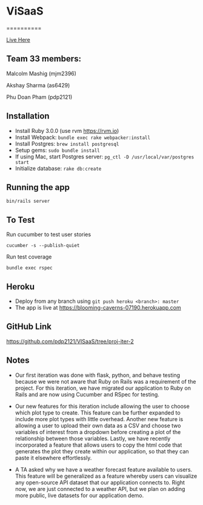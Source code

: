 # ViSaaS
==========

[Live Here](https://blooming-caverns-07190.herokuapp.com)

## Team 33 members:

Malcolm Mashig (mjm2396)

Akshay Sharma (as6429)

Phu Doan Pham (pdp2121)

## Installation
- Install Ruby 3.0.0 (use rvm https://rvm.io)
- Install Webpack: `bundle exec rake webpacker:install`
- Install Postgres: `brew install postgresql`
- Setup gems: `sudo bundle install`
- If using Mac, start Postgres server: `pg_ctl -D /usr/local/var/postgres start`
- Initialize database: `rake db:create`


## Running the app
`bin/rails server`

## To Test
Run cucumber to test user stories
```
cucumber -s --publish-quiet
```

Run test coverage
```
bundle exec rspec
```

## Heroku 
- Deploy from any branch using `git push heroku <branch>: master`
- The app is live at https://blooming-caverns-07190.herokuapp.com

## GitHub Link
https://github.com/pdp2121/VISaaS/tree/proj-iter-2

## Notes

- Our first iteration was done with flask, python, and behave testing because we were not aware that Ruby on Rails was a requirement of the project. For this iteration, we have migrated our application to Ruby on Rails and are now using Cucumber and RSpec for testing.

- Our new features for this iteration include allowing the user to choose which plot type to create. This feature can be further expanded to include more plot types with little overhead. Another new feature is allowing a user to upload their own data as a CSV and choose two variables of interest from a dropdown before creating a plot of the relationship between those variables. Lastly, we have recently incorporated a feature that allows users to copy the html code that generates the plot they create within our application, so that they can paste it elsewhere effortlessly.

- A TA asked why we have a weather forecast feature available to users. This feature will be generalized as a feature whereby users can visualize any open-source API dataset that our application connects to. Right now, we are just connected to a weather API, but we plan on adding more public, live datasets for our application demo.

